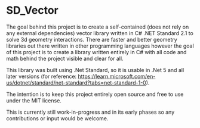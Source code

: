 # SD_Vector
 
The goal behind this project is to create a self-contained (does not rely on any external dependencies) vector library written in C# .NET Standard 2.1 to solve 3d geometry interactions. There are faster and better geometry libraries out there written in other programming languages however the goal of this project is to create a library written entirely in C# with all code and math behind the project visible and clear for all. 

This library was built using .Net Standard, so it is usable in .Net 5 and all later versions (for reference: https://learn.microsoft.com/en-us/dotnet/standard/net-standard?tabs=net-standard-1-0).

The intention is to keep this project entirely open source and free to use under the MIT license.

This is currently still work-in-progress and in its early phases so any contributions or input would be welcome.

